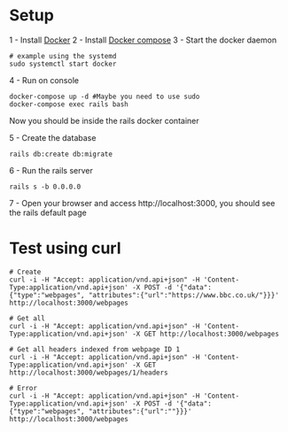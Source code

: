 # Setup

1 - Install [Docker](https://docs.docker.com/install/)
2 - Install [Docker compose](https://docs.docker.com/compose/install/)
3 - Start the docker daemon

```shellscript
# example using the systemd
sudo systemctl start docker
```

4 - Run on console

```shellscript
docker-compose up -d #Maybe you need to use sudo
docker-compose exec rails bash
```
Now you should be inside the rails docker container

5 - Create the database

 ```shellscript
rails db:create db:migrate
 ```

6 - Run the rails server

 ```shellscript
rails s -b 0.0.0.0
 ```

7 - Open your browser and access http://localhost:3000, you should see the rails default page

# Test using curl

```shellscript
# Create
curl -i -H "Accept: application/vnd.api+json" -H 'Content-Type:application/vnd.api+json' -X POST -d '{"data": {"type":"webpages", "attributes":{"url":"https://www.bbc.co.uk/"}}}' http://localhost:3000/webpages

# Get all
curl -i -H "Accept: application/vnd.api+json" -H 'Content-Type:application/vnd.api+json' -X GET http://localhost:3000/webpages

# Get all headers indexed from webpage ID 1
curl -i -H "Accept: application/vnd.api+json" -H 'Content-Type:application/vnd.api+json' -X GET http://localhost:3000/webpages/1/headers

# Error
curl -i -H "Accept: application/vnd.api+json" -H 'Content-Type:application/vnd.api+json' -X POST -d '{"data": {"type":"webpages", "attributes":{"url":""}}}' http://localhost:3000/webpages
```

